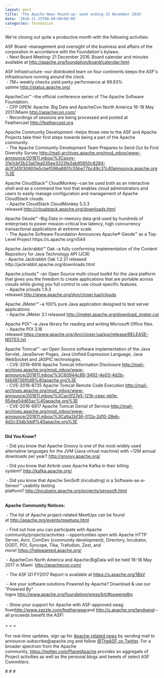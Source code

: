 ```yaml
---
layout: post
title: 'The Apache News Round-up: week ending 25 November 2016'
date: '2016-11-25T00:00:00+00:00'
categories: foundation
---
```

<p>We're closing out quite a productive month with the following activities:</p> 
  <div> 
    <p>ASF Board –management and oversight of the business and affairs of the corporation in accordance with the Foundation's bylaws.<br />&nbsp;- Next Board Meeting: 21 December 2016. Board calendar and minutes available at&nbsp;<a href="http://apache.org/foundation/board/calendar.html">http://apache.org/foundation/board/calendar.html</a></p> 
    <p>ASF Infrastructure –our distributed team on four continents keeps the ASF's infrastructure running around the clock.<br />&nbsp;- 7M+ weekly checks yield perky performance at 99.83% uptime&nbsp;<a href="http://status.apache.org/">http://status.apache.org/</a></p> 
  </div> 
  <div> 
    <p><a href="http://status.apache.org/"></a>ApacheCon™ –the official conference series of The Apache Software Foundation.<br />&nbsp;- CFP OPEN: Apache: Big Data and ApacheCon North America 16-18 May 2017/Miami&nbsp;<a href="http://apachecon.com/">http://apachecon.com/</a><br />&nbsp;- Recordings of sessions are being processed and posted at Feathercast&nbsp;<a href="http://feathercast.org">http://feathercast.org</a></p> 
    <p>Apache Community Development&nbsp;–helps those new to the ASF and Apache Projects take their first steps towards being a part of the Apache community.<br />&nbsp;- The Apache Community Development Team Prepares to Send Out its First Diversity Survey <a href="http://mail-archives.apache.org/mod_mbox/www-announce/201611.mbox/%3Cpony-31e1cbf2b23a01ea035ee3323fe2ab95950c8284-dc1f345f30800e5cbef086a8801c55be77bc49c3%40announce.apache.org%3E">http://mail-archives.apache.org/mod_mbox/www-announce/201611.mbox/%3Cpony-31e1cbf2b23a01ea035ee3323fe2ab95950c8284-dc1f345f30800e5cbef086a8801c55be77bc49c3%40announce.apache.org%3E</a> </p> 
    <p>Apache CloudStack™ CloudMonkey –can be used both as an interactive shell and as a command line tool that enables cloud administrators and users to easily manage configuration and management of Apache CloudStack clouds.<br />&nbsp;-&nbsp;Apache CloudStack CloudMonkey 5.3.3 released&nbsp;<a href="http://cloudstack.apache.org/downloads.html">http://cloudstack.apache.org/downloads.html</a></p> 
    <p>Apache Geode™ –Big Data in-memory data grid used by hundreds of enterprises to power mission-critical low latency, high concurrency transactional applications at extreme scale.<br />&nbsp;- The Apache Software Foundation Announces Apache® Geode™ as a Top-Level Project https://s.apache.org/vS44</p> 
    <p>Apache Jackrabbit™ Oak –a fully conforming implementation of the Content Repository for Java Technology API (JCR)<br />- Apache Jackrabbit Oak 1.2.21 released http://jackrabbit.apache.org/downloads.html </p> 
    <p>Apache jclouds™ –an Open Source multi-cloud toolkit for the Java platform that gives you the freedom to create applications that are portable across clouds while giving you full control to use cloud-specific features.<br />&nbsp;- Apache jclouds 1.9.3 released&nbsp;<a href="http://www.apache.org/dyn/closer.lua/jclouds">http://www.apache.org/dyn/closer.lua/jclouds</a></p> 
    <p>Apache JMeter™ –a 100% pure Java application designed to test server applications.<br />&nbsp;- Apache JMeter 3.1 released&nbsp;<a href="http://jmeter.apache.org/download_jmeter.cgi">http://jmeter.apache.org/download_jmeter.cgi</a></p> 
    <p>Apache POI™ –a Java library for reading and writing Microsoft Office files.<br />&nbsp;- Apache POI 3.16 released&nbsp;<a href="https://www.apache.org/dyn/closer.lua/poi/release/RELEASE-NOTES.txt">https://www.apache.org/dyn/closer.lua/poi/release/RELEASE-NOTES.txt</a></p> 
    <p>Apache Tomcat™ –an Open Source software implementation of the Java Servlet, JavaServer Pages, Java Unified Expression Language, Java WebSocket and JASPIC technologies.<br />&nbsp;- CVE-2016-6816 Apache Tomcat Information Disclosure&nbsp;<a href="http://mail-archives.apache.org/mod_mbox/www-announce/201611.mbox/%3C60944c86-3492-4e03-4d2b-fd4d9736f0d9%40apache.org%3E">http://mail-archives.apache.org/mod_mbox/www-announce/201611.mbox/%3C60944c86-3492-4e03-4d2b-fd4d9736f0d9%40apache.org%3E</a><br />&nbsp;- CVE-2016-8735 Apache Tomcat Remote Code Execution&nbsp;<a href="http://mail-archives.apache.org/mod_mbox/www-announce/201611.mbox/%3Cac0f27e5-121b-ceac-eb1e-954ee54d65ac%40apache.org%3E">http://mail-archives.apache.org/mod_mbox/www-announce/201611.mbox/%3Cac0f27e5-121b-ceac-eb1e-954ee54d65ac%40apache.org%3E</a><br />&nbsp;- CVE-2016-6817 Apache Tomcat Denial of Service&nbsp;<a href="http://mail-archives.apache.org/mod_mbox/www-announce/201611.mbox/%3Ca9a2bf36-012a-2d10-28eb-4d2c33db3ddf%40apache.org%3E">http://mail-archives.apache.org/mod_mbox/www-announce/201611.mbox/%3Ca9a2bf36-012a-2d10-28eb-4d2c33db3ddf%40apache.org%3E</a></p> 
    <p><strong><br />Did You Know?</strong></p> 
    <p><a href="http://qpid.apache.org/download.html"></a></p> 
    <p>&nbsp;- Did you know that Apache Groovy is one of the most widely used alternative languages for the JVM (Java virtual machine) with ~12M annual downloads per year?&nbsp;<a href="http://groovy.apache.org/">http://groovy.apache.org/</a></p> 
    <p>&nbsp;- Did you know that Airbnb uses Apache Kafka in their billing system?&nbsp;<a href="http://kafka.apache.org/">http://kafka.apache.org/</a></p> 
    <p>&nbsp;-&nbsp;Did you know that Apache SenSoft (incubating) is a Software-as-a-Sensor™ usability testing platform?&nbsp;<a href="http://incubator.apache.org/projects/senssoft.html">http://incubator.apache.org/projects/senssoft.html</a></p> 
    <p><strong><br />Apache Community Notices:</strong></p> 
  </div> 
  <div> 
    <div> 
      <p>&nbsp;- The list of Apache project-related MeetUps can be found at&nbsp;<a href="http://apache.org/events/meetups.html">http://apache.org/events/meetups.html</a></p> 
      <p>&nbsp;- Find out how you can participate with Apache community/projects/activities --opportunities open with&nbsp;Apache HTTP Server,&nbsp;Avro, ComDev (community development), Directory, Incubator, OODT, POI, Syncope, Tika, Trafodion, Zest, and more!&nbsp;<a href="https://helpwanted.apache.org/">https://helpwanted.apache.org/</a></p> 
    </div> 
    <p>&nbsp;- ApacheCon North America and Apache:BigData will be held 16-18 May 2017 in Miami &nbsp;<a href="http://apachecon.com/">http://apachecon.com/</a></p> 
    <p>&nbsp;- The ASF Q1 FY2017 Report is available at <a href="https://s.apache.org/1BsV">https://s.apache.org/1BsV</a></p> 
    <div>&nbsp;- Are your software solutions Powered by Apache? Download &amp; use our &quot;Powered By&quot; logos&nbsp;<a href="http://www.apache.org/foundation/press/kit/#poweredby">http://www.apache.org/foundation/press/kit/#poweredby</a></div> 
    <div><br /></div> 
    <div>&nbsp;- Show your support for Apache with ASF-approved swag from<a href="http://www.zazzle.com/featherwear">http://www.zazzle.com/featherwear</a>and&nbsp;<a href="http://s.apache.org/landsend">http://s.apache.org/landsend</a>--all proceeds benefit the ASF!&nbsp;</div> 
    <div><br /></div> 
    <div>= = =</div> 
    <div><br /></div> 
    <div>For real-time updates, sign up for <a href="http://apache.org/foundation/mailinglists.html#foundation-announce">Apache-related news</a> by sending mail to announce-subscribe@apache.org and follow <a href="https://twitter.com/TheASF">@TheASF on Twitter</a>. For a broader spectrum from the Apache community,&nbsp;<a href="http://s.apache.org/landsend">https://twitter.com/PlanetApache</a> provides an aggregate of Project activities as well as the personal blogs and tweets of select ASF Committers.</div> 
  </div> 
  <p># # #</p>
